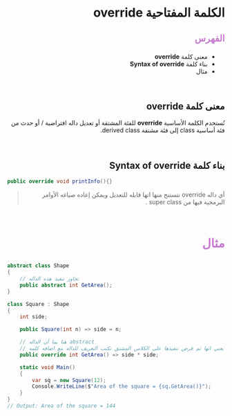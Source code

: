 <div dir=rtl>

#  الكلمة المفتاحية **override**  

##  <p style="color: #c67ace">الفهرس </p>

  *  معنى كلمة  **override** 
  * بناء كلمة **Syntax of override** 
  * مثال  

 
 &nbsp;


  ##  معنى كلمة  **override** 

تُستخدم الكلمة الأساسية **override**  للفئة المشتقة  أو تعديل داله افتراضية / أو حدث من فئة أساسية   class إلى فئة مشتقة  derived class. 


 &nbsp;

## بناء كلمة **Syntax of override**

<div dir= ltr>

```C#
public override void printInfo(){}

```
</div>

> أي داله override  نتستنج منها انها قابله للتعديل ويمكن إعاده صياغه الأوامر البرمجية فيها من super class .     

  &nbsp;


# <p style="color: #c67ace">مثال </p>  

<div dir= ltr>

```C#
abstract class Shape
{
    // تجاوز تنفيذ هذه الداله 
    public abstract int GetArea();
}

class Square : Shape
{
    int side;

    public Square(int n) => side = n;

    // هنا بما أن الداله abstract 
    // فهذا يعني انها تم فرض تنفيذها على الكلاس المشتق نكتب التعريف للداله مع اضافه كلمه override 
    public override int GetArea() => side * side;

    static void Main()
    {
        var sq = new Square(12);
        Console.WriteLine($"Area of the square = {sq.GetArea()}");
    }
}
// Output: Area of the square = 144


```

 </div>